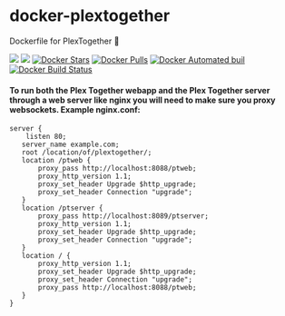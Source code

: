 # docker-plextogether
Dockerfile for PlexTogether 🐳

[![](https://images.microbadger.com/badges/image/starbix/plextogether.svg)](https://microbadger.com/images/starbix/plextogether)
[![](https://images.microbadger.com/badges/version/starbix/plextogether.svg)](https://microbadger.com/images/starbix/plextogether)
[![Docker Stars](https://img.shields.io/docker/stars/starbix/plextogether.svg)](https://hub.docker.com/r/starbix/plextogether/)
[![Docker Pulls](https://img.shields.io/docker/pulls/starbix/plextogether.svg)](https://hub.docker.com/r/starbix/plextogether/)
[![Docker Automated buil](https://img.shields.io/docker/automated/starbix/plextogether.svg)](https://hub.docker.com/r/starbix/plextogether/)
[![Docker Build Status](https://img.shields.io/docker/build/starbix/plextogether.svg)](https://hub.docker.com/r/starbix/plextogether/)

#### To run both the Plex Together webapp and the Plex Together server through a web server like nginx you will need to make sure you proxy websockets. Example nginx.conf:

 ```
 server {
     listen 80;
 	server_name example.com;
 	root /location/of/plextogether/;
 	location /ptweb {
 		proxy_pass http://localhost:8088/ptweb;
 	    proxy_http_version 1.1;
 	    proxy_set_header Upgrade $http_upgrade;
 	    proxy_set_header Connection "upgrade";
 	}     	
 	location /ptserver {
 		proxy_pass http://localhost:8089/ptserver;
 	    proxy_http_version 1.1;
 	    proxy_set_header Upgrade $http_upgrade;
 	    proxy_set_header Connection "upgrade";
 	}     	
 	location / {
 	    proxy_http_version 1.1;
 	    proxy_set_header Upgrade $http_upgrade;
 	    proxy_set_header Connection "upgrade";
 		proxy_pass http://localhost:8088/ptweb;
 	}
 }
```
